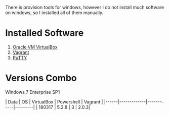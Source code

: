 There is provision tools for windows, however I do not install much software on windows, so I installed all of them manually.

# Installed Software
1. [Oracle VM VirtualBox](https://www.virtualbox.org/)
2. [Vagrant](Vagrant)
3. [PuTTY]()

# Versions Combo

Windows 7 Enterprise SP1

| Data | OS | VirtualBox | Powershell | Vagrant |
|------|-------------|------------|---------|
| 180317 | 5.2.8 | 3 | 2.0.3|
